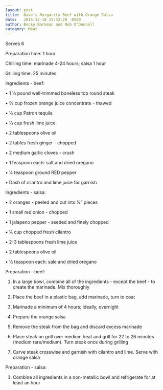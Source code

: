 ```yaml
---
layout: post
title:  Dave’s Margarita Beef with Orange Salsa
date:   2015-12-18 15:52:20 -0500
author: Becky Barkman and Rob O’Donnell
category: Meat
---
```

Serves 6

Preparation time: 1 hour

Chilling time: marinade 4-24 hours; salsa 1 hour

Grilling time: 25 minutes

Ingredients - beef:

• 1 1⁄2 pound well-trimmed boneless top round steak

• 2⁄3 cup frozen orange juice concentrate - thawed

• 1⁄2 cup Patron tequila

• 1⁄3 cup fresh lime juice

• 2 tablespoons olive oil

• 2 tables fresh ginger - chopped

• 2 medium garlic cloves - crush

• 1 teaspoon each: salt and dried oregano

• 1⁄4 teaspoon ground RED pepper

• Dash of cilantro and lime juice for garnish

Ingredients - salsa:

• 2 oranges - peeled and cut into 1⁄2” pieces

• 1 small red onion - chopped

• 1 jalapeno pepper - seeded and finely chopped

• 1⁄4 cup chopped fresh cilantro

• 2-3 tablespoons fresh lime juice

• 2 tablespoons olive oil

• 1⁄2 teaspoon each: sale and dried oregano

Preparation - beef:

1. In a large bowl, combine all of the ingredients - except the beef - to create the marinade. Mix thoroughly

2. Place the beef in a plastic bag, add marinade, turn to coat

3. Marinade a minimum of 4 hours; ideally, overnight

4. Prepare the orange salsa

5. Remove the steak from the bag and discard excess marinade

6. Place steak on grill over medium heat and grill for 22 to 26 minutes (medium rare/medium). Turn steak once during grilling

7. Carve steak crosswise and garnish with cilantro and lime. Serve with orange salsa

Preparation - salsa:

1. Combine all ingredients in a non-metallic bowl and refrigerate for at least an hour
